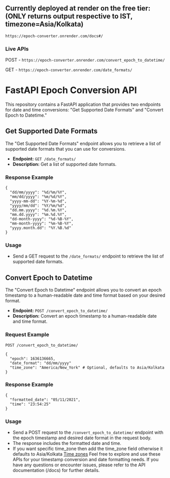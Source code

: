 ## Currently deployed at render on the free tier: (ONLY returns output respective to IST, timezone=Asia/Kolkata)

```https://epoch-converter.onrender.com/docs#/```


### Live APIs
POST - ```https://epoch-converter.onrender.com/convert_epoch_to_datetime/```

GET - ```https://epoch-converter.onrender.com/date_formats/```

# FastAPI Epoch Conversion API

This repository contains a FastAPI application that provides two endpoints for date and time conversions: "Get Supported Date Formats" and "Convert Epoch to Datetime."

## Get Supported Date Formats

The "Get Supported Date Formats" endpoint allows you to retrieve a list of supported date formats that you can use for conversions.

- **Endpoint:** `GET /date_formats/`
- **Description:** Get a list of supported date formats.

### Response Example
```
{
  "dd/mm/yyyy": "%d/%m/%Y",
  "mm/dd/yyyy": "%m/%d/%Y",
  "yyyy-mm-dd": "%Y-%m-%d",
  "yyyy/mm/dd": "%Y/%m/%d",
  "dd.mm.yyyy": "%d.%m.%Y",
  "mm.dd.yyyy": "%m.%d.%Y",
  "dd-month-yyyy": "%d-%B-%Y",
  "mm-month-yyyy": "%m-%B-%Y",
  "yyyy.month.dd": "%Y.%B.%d"
}
```

### Usage

- Send a GET request to the `/date_formats/` endpoint to retrieve the list of supported date formats.

## Convert Epoch to Datetime

The "Convert Epoch to Datetime" endpoint allows you to convert an epoch timestamp to a human-readable date and time format based on your desired format.

- **Endpoint:** `POST /convert_epoch_to_datetime/`
- **Description:** Convert an epoch timestamp to a human-readable date and time format.

### Request Example

```http
POST /convert_epoch_to_datetime/

{
  "epoch": 1636136665,
  "date_format": "dd/mm/yyyy"
  "time_zone": "America/New_York" # Optional, defaults to Asia/Kolkata
}
```

### Response Example
```
{
  "formatted_date": "05/11/2021",
  "time": "23:54:25"
}
```

### Usage

- Send a POST request to the `/convert_epoch_to_datetime/` endpoint with the epoch timestamp and desired date format in the request body.
- The response includes the formatted date and time.
- If you want specific time_zone then add the time_zone field otherwise it defaults to Asia/Kolkata
[Time zones](https://gist.github.com/heyalexej/8bf688fd67d7199be4a1682b3eec7568)
Feel free to explore and use these APIs for your timestamp conversion and date formatting needs. If you have any questions or encounter issues, please refer to the API documentation (<host>/docs) for further details.
